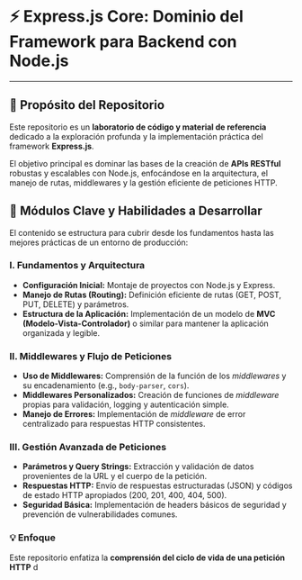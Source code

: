 # ⚡ Express.js Core: Dominio del Framework para Backend con Node.js

---

## 🎯 Propósito del Repositorio

Este repositorio es un **laboratorio de código y material de referencia** dedicado a la exploración profunda y la implementación práctica del framework **Express.js**.

El objetivo principal es dominar las bases de la creación de **APIs RESTful** robustas y escalables con Node.js, enfocándose en la arquitectura, el manejo de rutas, middlewares y la gestión eficiente de peticiones HTTP.

## 🚀 Módulos Clave y Habilidades a Desarrollar

El contenido se estructura para cubrir desde los fundamentos hasta las mejores prácticas de un entorno de producción:

### I. Fundamentos y Arquitectura

* **Configuración Inicial:** Montaje de proyectos con Node.js y Express.
* **Manejo de Rutas (Routing):** Definición eficiente de rutas (GET, POST, PUT, DELETE) y parámetros.
* **Estructura de la Aplicación:** Implementación de un modelo de **MVC (Modelo-Vista-Controlador)** o similar para mantener la aplicación organizada y legible.

### II. Middlewares y Flujo de Peticiones

* **Uso de Middlewares:** Comprensión de la función de los *middlewares* y su encadenamiento (e.g., `body-parser`, `cors`).
* **Middlewares Personalizados:** Creación de funciones de *middleware* propias para validación, logging y autenticación simple.
* **Manejo de Errores:** Implementación de *middleware* de error centralizado para respuestas HTTP consistentes.

### III. Gestión Avanzada de Peticiones

* **Parámetros y Query Strings:** Extracción y validación de datos provenientes de la URL y el cuerpo de la petición.
* **Respuestas HTTP:** Envío de respuestas estructuradas (JSON) y códigos de estado HTTP apropiados (200, 201, 400, 404, 500).
* **Seguridad Básica:** Implementación de headers básicos de seguridad y prevención de vulnerabilidades comunes.

### 💡 Enfoque

Este repositorio enfatiza la **comprensión del ciclo de vida de una petición HTTP** d